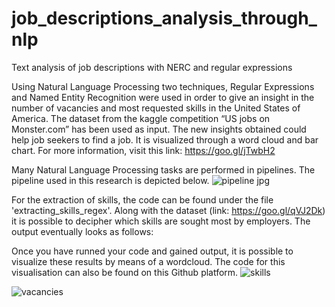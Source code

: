 # job_descriptions_analysis_through_nlp
Text analysis of job descriptions with NERC and regular expressions

Using Natural Language Processing two techniques, Regular Expressions and Named Entity Recognition were used in order to give an insight in the number of vacancies and most requested skills in the United States of America. The dataset from the kaggle competition “US jobs on Monster.com” has been used as input. The new insights obtained could help job seekers to find a job. It is visualized through a word cloud and bar chart. For more information, visit this link: https://goo.gl/jTwbH2 

Many Natural Language Processing tasks are performed in pipelines. The pipeline used in this research is depicted below.
![pipeline jpg](https://user-images.githubusercontent.com/38191121/38473209-57e130bc-3b8c-11e8-86c2-a365475d9b46.JPG)



For the extraction of skills, the code can be found under the file 'extracting_skills_regex'. Along with the dataset (link: https://goo.gl/qVJ2Dk) it is possible to decipher which skills are sought most by employers. The output eventually looks as follows:



Once you have runned your code and gained output, it is possible to visualize these results by means of a wordcloud. The code for this visualisation can also be found on this Github platform.
![skills](https://user-images.githubusercontent.com/38191121/38473067-b1ebd6fa-3b89-11e8-965e-1127831c8092.png)




![vacancies](https://user-images.githubusercontent.com/38191121/38473057-8a337334-3b89-11e8-9cbc-1ca84367e9b2.jpg)
